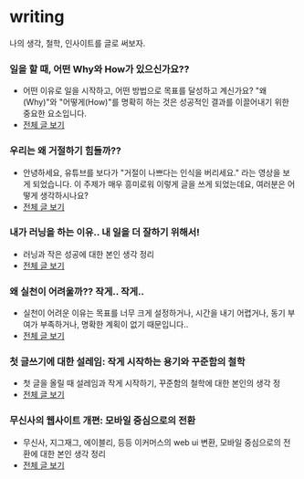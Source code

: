 # writing
나의 생각, 철학, 인사이트를 글로 써보자.


### 일을 할 때, 어떤 Why와 How가 있으신가요??
- 어떤 이유로 일을 시작하고, 어떤 방법으로 목표를 달성하고 계신가요? "왜(Why)"와 "어떻게(How)"를 명확히 하는 것은 성공적인 결과를 이끌어내기 위한 중요한 요소입니다.
- [전체 글 보기](https://disquiet.io/@zztkdfo/makerlog/%EC%9A%B0%EB%A6%AC%EB%8A%94-%EC%99%9C-%EA%B1%B0%EC%A0%88%ED%95%98%EA%B8%B0-%ED%9E%98%EB%93%A4%EA%B9%8C)
  
### 우리는 왜 거절하기 힘들까??
- 안녕하세요, 유튜브를 보다가 "거절이 나쁘다는 인식을 버리세요." 라는 영상을 보게 되었습니다. 이 주제가 매우 흥미로워 이렇게 글을 쓰게 되었는데요, 여러분은 어떻게 생각하시나요?
- [전체 글 보기](https://disquiet.io/@zztkdfo/makerlog/%EC%9A%B0%EB%A6%AC%EB%8A%94-%EC%99%9C-%EA%B1%B0%EC%A0%88%ED%95%98%EA%B8%B0-%ED%9E%98%EB%93%A4%EA%B9%8C)
  
### 내가 러닝을 하는 이유.. 내 일을 더 잘하기 위해서!
- 러닝과 작은 성공에 대한 본인 생각 정리
- [전체 글 보기](https://disquiet.io/@zztkdfo/makerlog/%EB%82%B4%EA%B0%80-%EB%9F%AC%EB%8B%9D%EC%9D%84-%ED%95%98%EB%8A%94-%EC%9D%B4%EC%9C%A0-%EB%82%B4-%EC%9D%BC%EC%9D%84-%EB%8D%94-%EC%9E%98%ED%95%98%EA%B8%B0-%EC%9C%84%ED%95%B4%EC%84%9C)
  
### 왜 실천이 어려울까?? 작게.. 작게..
- 실천이 어려운 이유는 목표를 너무 크게 설정하거나, 시간을 내기 어렵거나, 동기 부여가 부족하거나, 명확한 계획이 없기 때문입니다..
- [전체 글 보기](https://disquiet.io/@zztkdfo/makerlog/%EC%99%9C-%EC%8B%A4%EC%B2%9C%EC%9D%B4-%EC%96%B4%EB%A0%A4%EC%9A%B8%EA%B9%8C-%EC%9E%91%EA%B2%8C-%EC%9E%91%EA%B2%8C)

### 첫 글쓰기에 대한 설레임: 작게 시작하는 용기와 꾸준함의 철학
- 첫 글을 올릴 때 설레임과 작게 시작하기, 꾸준함의 철학에 대한 본인의 생각 정
- [전체 글 보기](https://disquiet.io/@zztkdfo/makerlog/%EC%B2%AB-%EA%B8%80%EC%93%B0%EA%B8%B0%EC%97%90-%EB%8C%80%ED%95%9C-%EC%84%A4%EB%A0%88%EC%9E%84-%EC%9E%91%EA%B2%8C-%EC%8B%9C%EC%9E%91%ED%95%98%EB%8A%94-%EC%9A%A9%EA%B8%B0%EC%99%80-%EA%BE%B8%EC%A4%80%ED%95%A8%EC%9D%98-%EC%B2%A0%ED%95%99)

### 무신사의 웹사이트 개편: 모바일 중심으로의 전환
- 무신사, 지그재그, 에이블리, 등등 이커머스의 web ui 변환, 모바일 중심으로의 전환에 대한 본인 생각 정리
- [전체 글 보기](https://disquiet.io/@zztkdfo/makerlog/%EB%AC%B4%EC%8B%A0%EC%82%AC%EC%9D%98-%EC%9B%B9%EC%82%AC%EC%9D%B4%ED%8A%B8-%EA%B0%9C%ED%8E%B8-%EB%AA%A8%EB%B0%94%EC%9D%BC-%EC%A4%91%EC%8B%AC%EC%9C%BC%EB%A1%9C%EC%9D%98-%EC%A0%84%ED%99%98)

